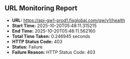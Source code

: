 ## URL Monitoring Report

- **URL:** https://api-gw1-prod1.fisglobal.com/gw/v1/health
- **Start Time:** 2025-10-20T05:48:11.315215
- **End Time:** 2025-10-20T05:48:11.562160
- **Total Time Taken:** 0.246945 seconds
- **HTTP Status Code:** 403
- **Status:** Failure
- **Failure Reason:** HTTP Status Code: 403

